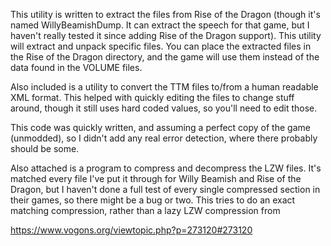 This utility is written to extract the files from Rise of the Dragon (though it's named WillyBeamishDump.  It can extract the speech for that game, but I haven't really tested it since adding Rise of the Dragon support).  This utility will extract and unpack specific files.  You can place the extracted files in the Rise of the Dragon directory, and the game will use them instead of the data found in the VOLUME files.

Also included is a utility to convert the TTM files to/from a human readable XML format.  This helped with quickly editing the files to change stuff around, though it still uses hard coded values, so you'll need to edit those.

This code was quickly written, and assuming a perfect copy of the game (unmodded), so I didn't add any real error detection, where there probably should be some.

Also attached is a program to compress and decompress the LZW files.  It's matched every file I've put it through for Willy Beamish and Rise of the Dragon, but I haven't done a full test of every single compressed section in their games, so there might be a bug or two.  This tries to do an exact matching compression, rather than a lazy LZW compression from 

https://www.vogons.org/viewtopic.php?p=273120#273120
